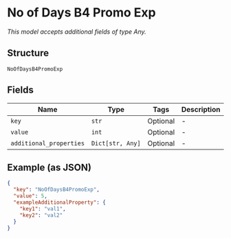 
# No of Days B4 Promo Exp

*This model accepts additional fields of type Any.*

## Structure

`NoOfDaysB4PromoExp`

## Fields

| Name | Type | Tags | Description |
|  --- | --- | --- | --- |
| `key` | `str` | Optional | - |
| `value` | `int` | Optional | - |
| `additional_properties` | `Dict[str, Any]` | Optional | - |

## Example (as JSON)

```json
{
  "key": "NoOfDaysB4PromoExp",
  "value": 5,
  "exampleAdditionalProperty": {
    "key1": "val1",
    "key2": "val2"
  }
}
```

